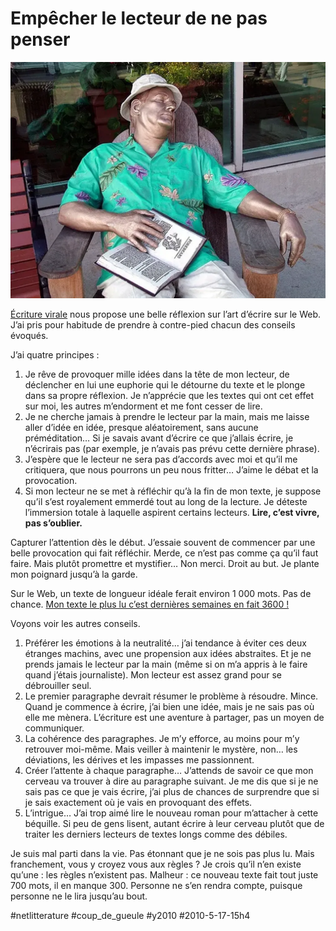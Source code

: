 # Empêcher le lecteur de ne pas penser

![](_i/120166661_7dc0eb604b1.webp)

[Écriture virale](http://ecriturevirale.wordpress.com/2010/05/13/empecher-le-lecteur-de-penser/) nous propose une belle réflexion sur l’art d’écrire sur le Web. J’ai pris pour habitude de prendre à contre-pied chacun des conseils évoqués.

J’ai quatre principes :

1. Je rêve de provoquer mille idées dans la tête de mon lecteur, de déclencher en lui une euphorie qui le détourne du texte et le plonge dans sa propre réflexion. Je n’apprécie que les textes qui ont cet effet sur moi, les autres m’endorment et me font cesser de lire.
2. Je ne cherche jamais à prendre le lecteur par la main, mais me laisse aller d’idée en idée, presque aléatoirement, sans aucune préméditation… Si je savais avant d’écrire ce que j’allais écrire, je n’écrirais pas (par exemple, je n’avais pas prévu cette dernière phrase).
3. J’espère que le lecteur ne sera pas d’accords avec moi et qu’il me critiquera, que nous pourrons un peu nous fritter… J’aime le débat et la provocation.
4. Si mon lecteur ne se met à réfléchir qu’à la fin de mon texte, je suppose qu’il s’est royalement emmerdé tout au long de la lecture. Je déteste l’immersion totale à laquelle aspirent certains lecteurs. **Lire, c’est vivre, pas s’oublier.**

Capturer l’attention dès le début. J’essaie souvent de commencer par une belle provocation qui fait réfléchir. Merde, ce n’est pas comme ça qu’il faut faire. Mais plutôt promettre et mystifier… Non merci. Droit au but. Je plante mon poignard jusqu’à la garde.

Sur le Web, un texte de longueur idéale ferait environ 1 000 mots. Pas de chance. [Mon texte le plus lu c’est dernières semaines en fait 3600 !](la-liberte-le-lien.md)

Voyons voir les autres conseils.

1. Préférer les émotions à la neutralité… j’ai tendance à éviter ces deux étranges machins, avec une propension aux idées abstraites. Et je ne prends jamais le lecteur par la main (même si on m’a appris à le faire quand j’étais journaliste). Mon lecteur est assez grand pour se débrouiller seul.
2. Le premier paragraphe devrait résumer le problème à résoudre. Mince. Quand je commence à écrire, j’ai bien une idée, mais je ne sais pas où elle me mènera. L’écriture est une aventure à partager, pas un moyen de communiquer.
3. La cohérence des paragraphes. Je m’y efforce, au moins pour m’y retrouver moi-même. Mais veiller à maintenir le mystère, non… les déviations, les dérives et les impasses me passionnent.
4. Créer l’attente à chaque paragraphe… J’attends de savoir ce que mon cerveau va trouver à dire au paragraphe suivant. Je me dis que si je ne sais pas ce que je vais écrire, j’ai plus de chances de surprendre que si je sais exactement où je vais en provoquant des effets.
5. L’intrigue… J’ai trop aimé lire le nouveau roman pour m’attacher à cette béquille. Si peu de gens lisent, autant écrire à leur cerveau plutôt que de traiter les derniers lecteurs de textes longs comme des débiles.

Je suis mal parti dans la vie. Pas étonnant que je ne sois pas plus lu. Mais franchement, vous y croyez vous aux règles ? Je crois qu’il n’en existe qu’une : les règles n’existent pas. Malheur : ce nouveau texte fait tout juste 700 mots, il en manque 300. Personne ne s’en rendra compte, puisque personne ne le lira jusqu’au bout.

#netlitterature #coup_de_gueule #y2010 #2010-5-17-15h4
